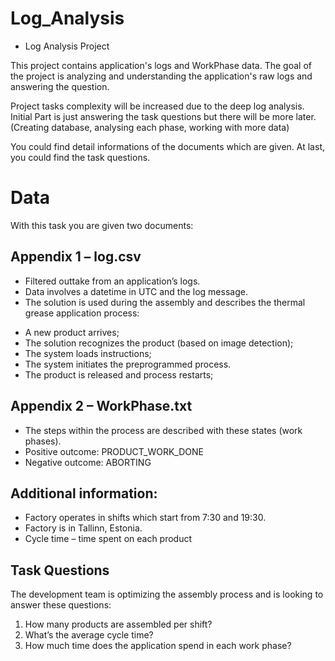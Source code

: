 # Log_Analysis

- Log Analysis Project

This project contains application's logs and WorkPhase data. The goal of the project is analyzing and understanding the application's raw logs and answering the question.

Project tasks complexity will be increased due to the deep log analysis. Initial Part is just answering the task questions but there will be more later. (Creating database, analysing each phase, working with more data)

You could find detail informations of the documents which are given. At last, you could find the task questions.

# Data
With this task you are given two documents:
##	Appendix 1 – log.csv
*	Filtered outtake from an application’s logs.
*	Data involves a datetime in UTC and the log message.
*	The solution is used during the assembly and describes the thermal grease application process:
- A new product arrives;
-	The solution recognizes the product (based on image detection);
-	The system loads instructions;
-	The system initiates the preprogrammed process.
-	The product is released and process restarts;
##	Appendix 2 – WorkPhase.txt
*	The steps within the process are described with these states (work phases).
*	Positive outcome: PRODUCT_WORK_DONE
*	Negative outcome: ABORTING

## Additional information:
*	Factory operates in shifts which start from 7:30 and 19:30.
*	Factory is in Tallinn, Estonia.
*	Cycle time – time spent on each product

## Task Questions
The development team is optimizing the assembly process and is looking to answer these questions:
1.	How many products are assembled per shift?
2.	What’s the average cycle time?
3.	How much time does the application spend in each work phase?
